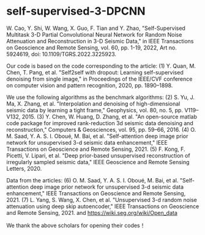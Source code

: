 # self-supervised-3-DPCNN
W. Cao, Y. Shi, W. Wang, X. Guo, F. Tian and Y. Zhao, "Self-Supervised Multitask 3-D Partial Convolutional Neural Network for Random Noise Attenuation and Reconstruction in 3-D Seismic Data," in IEEE Transactions on Geoscience and Remote Sensing, vol. 60, pp. 1-19, 2022, Art no. 5924619, doi: 10.1109/TGRS.2022.3225923.

Our code is based on the code corresponding to the article:
(1) Y. Quan, M. Chen, T. Pang, et al. "Self2self with dropout: Learning self-supervised denoising from single image," in Proceedings of the IEEE/CVF conference on computer vision and pattern recognition, 2020, pp. 1890–1898. 

We use the following algorithms as the benchmark algorithms:
(2) S. Yu, J. Ma, X. Zhang, et al. "Interpolation and denoising of high-dimensional seismic data by learning a tight frame," Geophysics, vol. 80, no. 5, pp. V119–V132, 2015.
(3) Y. Chen, W. Huang, D. Zhang, et al. "An open-source matlab code package for improved rank-reduction 3d seismic data denoising and reconstruction," Computers & Geosciences, vol. 95, pp. 59–66, 2016.
(4) O. M. Saad, Y. A. S. I. Oboué, M. Bai, et al. "Self-attention deep image prior network for unsupervised 3-d seismic data enhancement," IEEE Transactions on Geoscience and Remote Sensing, 2021.
(5) F. Kong, F. Picetti, V. Lipari, et al. "Deep prior-based unsupervised reconstruction of irregularly sampled seismic data," IEEE Geoscience and Remote Sensing Letters, 2020.

Data from the articles:
(6) O. M. Saad, Y. A. S. I. Oboué, M. Bai, et al. "Self-attention deep image prior network for unsupervised 3-d seismic data enhancement," IEEE Transactions on Geoscience and Remote Sensing, 2021.
(7) L. Yang, S. Wang, X. Chen, et al. "Unsupervised 3-d random noise attenuation using deep skip autoencoder," IEEE Transactions on Geoscience and Remote Sensing, 2021.
and https://wiki.seg.org/wiki/Open_data

We thank the above scholars for opening their codes！





